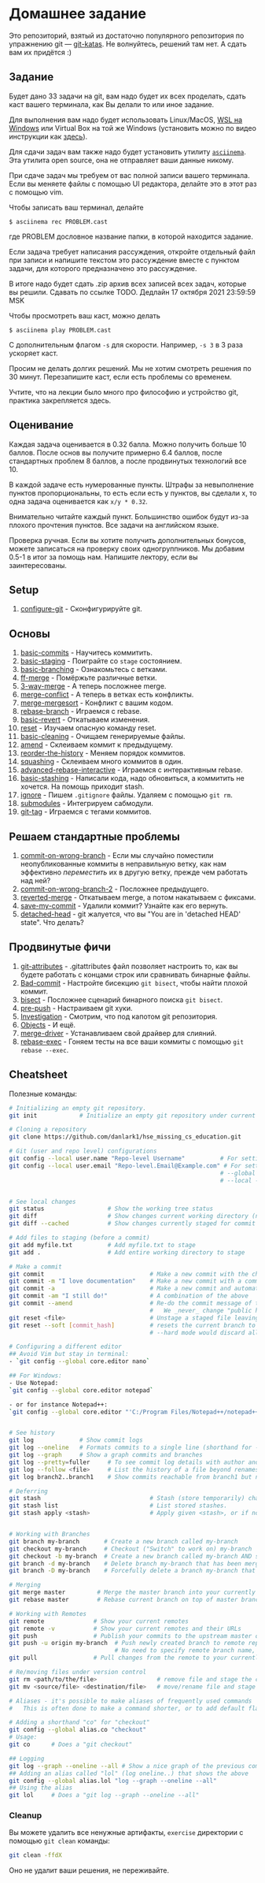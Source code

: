 # Домашнее задание

Это репозиторий, взятый из достаточно популярного репозитория по упражнению git &mdash; [git-katas](https://github.com/eficode-academy/git-katas). Не волнуйтесь, решений там нет. А сдать вам их придётся :)

## Задание

Будет дано 33 задачи на git, вам надо будет их всех
проделать, сдать каст вашего терминала, как Вы делали то или иное задание.

Для выполнения вам надо будет использовать Linux/MacOS, [WSL на Windows](https://www.windowscentral.com/install-windows-subsystem-linux-windows-10) или
Virtual Box на той же Windows (установить можно по видео инструкции как [здесь](https://www.youtube.com/watch?v=hhrf7KbR-lM)).

Для сдачи задач вам также надо будет установить утилиту [`asciinema`](https://asciinema.org/docs/installation).
Эта утилита open source, она не отправляет ваши данные никому.

При сдаче задач мы требуем от вас полной записи вашего терминала.
Если вы меняете файлы с помощью UI редактора,
делайте это в этот раз с помощью vim.

Чтобы записать ваш терминал, делайте

```console
$ asciinema rec PROBLEM.cast
```

где PROBLEM дословное название папки, в которой находится задание.

Если задача требует написания рассуждения, откройте отдельный файл при записи и
напишите текстом это рассуждение вместе с пунктом задачи, для которого
предназначено это рассуждение.

В итоге надо будет сдать .zip архив всех записей всех задач, которые вы решили.
Сдавать по ссылке TODO. Дедлайн 17 октября 2021 23:59:59 MSK

Чтобы просмотреть ваш каст, можно делать

```console
$ asciinema play PROBLEM.cast
```

С дополнительным флагом `-s` для скорости. Например, `-s 3` в 3 раза ускоряет
каст.

Просим не делать долгих решений. Мы не хотим смотреть решения по 30 минут.
Перезапишите каст, если есть проблемы со временем.

Учтите, что на лекции было много про философию и устройство git, практика
закрепляется здесь.

## Оценивание

Каждая задача оценивается в 0.32 балла. Можно получить больше 10 баллов. После
основ вы получите примерно 6.4 баллов, после стандартных проблем 8 баллов, а
после продвинутых технологий все 10.

В каждой задаче есть нумерованные пункты. Штрафы за невыполнение пунктов
пропорциональны, то есть если есть y пунктов, вы сделали x, то одна задача
оценивается как `x/y * 0.32`.

Внимательно читайте каждый пункт. Большинство ошибок будут из-за плохого
прочтения пунктов. Все задачи на английском языке.

Проверка ручная. Если вы хотите получить дополнительных бонусов, можете
записаться на проверку своих одногруппников. Мы добавим 0.5-1 в итог за
помощь нам. Напишите лектору, если вы заинтересованы.

## Setup

1. [configure-git](configure-git/README.md) - Сконфигурируйте git.

## Основы

1. [basic-commits](basic-commits/README.md) - Научитесь коммитить.
2. [basic-staging](basic-staging/README.md) - Поиграйте со `stage` состоянием.
3. [basic-branching](basic-branching/README.md) - Ознакомьтесь с ветками.
4. [ff-merge](ff-merge/README.md) - Помёржьте различные ветки.
5. [3-way-merge](3-way-merge/README.md) - А теперь посложнее merge.
6. [merge-conflict](merge-conflict/README.md) - А теперь в ветках есть конфликты.
7. [merge-mergesort](merge-mergesort/README.md) - Конфликт с вашим кодом.
8. [rebase-branch](rebase-branch/README.md) - Играемся с rebase.
9. [basic-revert](basic-revert/README.md) - Откатываем изменения.
10. [reset](reset/README.md) - Изучаем опасную команду reset.
11. [basic-cleaning](basic-cleaning/README.md) - Очищаем генерируемые файлы.
12. [amend](amend/README.md) - Склеиваем коммит к предыдущему.
13. [reorder-the-history](reorder-the-history/README.md) - Меняем порядок коммитов.
14. [squashing](squashing/README.md) - Склеиваем много коммитов в один.
15. [advanced-rebase-interactive](advanced-rebase-interactive/README.md) - Играемся с интерактивным rebase.
16. [basic-stashing](basic-stashing/README.md) - Написали кода, надо обновиться, а коммитить не хочется. На помощь приходит stash.
17. [ignore](ignore/README.md) - Пишем `.gitignore` файлы. Удаляем с помощью `git rm`.
18. [submodules](submodules/README.md) - Интегрируем сабмодули.
19. [git-tag](git-tag//README.md) - Играемся с тегами коммитов.

## Решаем стандартные проблемы

1. [commit-on-wrong-branch](commit-on-wrong-branch/README.md) - Если мы случайно поместили неопубликованные коммиты в неправильную ветку, как нам эффективно _переместить_ их в другую ветку, прежде чем работать над ней?
2. [commit-on-wrong-branch-2](commit-on-wrong-branch-2/README.md) - Посложнее предыдущего.
3. [reverted-merge](reverted-merge/README.md) - Откатываем merge, а потом накатываем с фиксами.
4. [save-my-commit](save-my-commit/README.md) - Удалили коммит? Узнайте как его вернуть.
5. [detached-head](detached-head/README.md) - git жалуется, что вы "You are in 'detached HEAD' state". Что делать?

## Продвинутые фичи

1. [git-attributes](git-attributes/README.md) - .gitattributes файл позволяет настроить то, как вы будете работать с концами строк или сравнивать бинарные файлы.
2. [Bad-commit](bad-commit/README.md) - Настройте бисекцию `git bisect`, чтобы найти плохой коммит.
3. [bisect](bisect/README.md) - Посложнее сценарий бинарного поиска `git bisect`.
4. [pre-push](pre-push/README.md) - Настраиваем git хуки.
5. [Investigation](investigation/README.md) - Смотрим, что под капотом git репозитория.
6. [Objects](objects/README.md) - И ещё.
7. [merge-driver](merge-driver/README.md) - Устанавливаем свой драйвер для слияний.
8. [rebase-exec](rebase-exec/README.md) - Гоняем тесты на все ваши коммиты с помощью `git rebase --exec`.

## Cheatsheet

Полезные команды:

```sh
# Initializing an empty git repository.
git init            # Initialize an empty git repository under current directory.

# Cloning a repository
git clone https://github.com/danlark1/hse_missing_cs_education.git      # Clone this repository to your current working directory

# Git (user and repo level) configurations
git config --local user.name "Repo-level Username"          # For setting a local git repo level user name.
git config --local user.email "Repo-level.Email@Example.com" # For setting a local git repo level user email.
                                                            # --global -> User level git config stored in <user-home>/.gitconfig for e.g. ~/.gitconfig
                                                            # --local -> repo level config stored in repo's main dir under .git/config


# See local changes
git status                  # Show the working tree status
git diff                    # Show changes current working directory (not yet staged)
git diff --cached           # Show changes currently staged for commit

# Add files to staging (before a commit)
git add myfile.txt          # Add myfile.txt to stage
git add .                   # Add entire working directory to stage

# Make a commit
git commit                              # Make a new commit with the changes in your staging area. This will open an editor for a commit message.
git commit -m "I love documentation"    # Make a new commit with a commit message from the command line
git commit -a                           # Make a new commit and automatically "add" changes from all known files
git commit -am "I still do!"            # A combination of the above
git commit --amend                      # Re-do the commit message of the previous commit (don't do this after pushing!)
                                        #   We _never_ change "public history"
git reset <file>                        # Unstage a staged file leaving in working directory without losing any changes.
git reset --soft [commit_hash]          # resets the current branch to <commit>. Does not touch the staging area or the working tree at all.
                                        # --hard mode would discard all changes.

# Configuring a different editor
## Avoid Vim but stay in terminal:
- `git config --global core.editor nano`

## For Windows:
- Use Notepad:
`git config --global core.editor notepad`

- or for instance Notepad++:
`git config --global core.editor "'C:/Program Files/Notepad++/notepad++.exe' -multiInst -notabbar -nosession -noPlugin"`


# See history
git log             # Show commit logs
git log --oneline   # Formats commits to a single line (shorthand for --pretty=oneline  --abbrev-commit )
git log --graph     # Show a graph commits and branches
git log --pretty=fuller     # To see commit log details with author and committer details, if any different.
git log --follow <file>     # List the history of a file beyond renames
git log branch2..branch1    # Show commits reachable from branch1 but not from branch2

# Deferring
git stash                               # Stash (store temporarily) changes in working branch and enable checkingout a new branch
git stash list                          # List stored stashes.
git stash apply <stash>                 # Apply given <stash>, or if none given the latest from stash list.


# Working with Branches
git branch my-branch       # Create a new branch called my-branch
git checkout my-branch     # Checkout ("Switch" to work on) my-branch
git checkout -b my-branch  # Create a new branch called my-branch AND switch to it
git branch -d my-branch    # Delete branch my-branch that has been merged with master
git branch -D my-branch    # Forcefully delete a branch my-branch that hasn't been merged to master

# Merging
git merge master         # Merge the master branch into your currently checked out branch.
git rebase master        # Rebase current branch on top of master branch

# Working with Remotes
git remote              # Show your current remotes
git remote -v           # Show your current remotes and their URLs
git push                # Publish your commits to the upstream master of your currently checked out branch
git push -u origin my-branch  # Push newly created branch to remote repo setting up to track remote branch from origin.
                              # No need to specify remote branch name, for e.g., when doing a 'git pull' on that branch.
git pull                # Pull changes from the remote to your currently checked out branch

# Re/moving files under version control
git rm <path/to/the/file>                 # remove file and stage the change to be committed.
git mv <source/file> <destination/file>   # move/rename file and stage the change to be committed.

# Aliases - it's possible to make aliases of frequently used commands
#   This is often done to make a command shorter, or to add default flags

# Adding a shorthand "co" for "checkout"
git config --global alias.co "checkout"
# Usage:
git co      # Does a "git checkout"

## Logging
git log --graph --oneline --all # Show a nice graph of the previous commits
## Adding an alias called "lol" (log oneline..) that shows the above
git config --global alias.lol "log --graph --oneline --all"
## Using the alias
git lol     # Does a "git log --graph --oneline --all"
```

### Cleanup

Вы можете удалить все ненужные артифакты, `exercise` директории с помощью `git clean` команды:

```sh
git clean -ffdX
```

Оно не удалит ваши решения, не переживайте.
